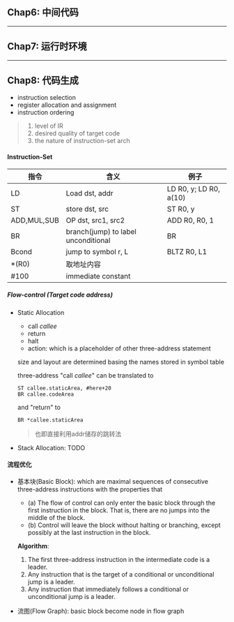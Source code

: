 ## Chap6: 中间代码

----

## Chap7: 运行时环境

----

## Chap8: 代码生成

- instruction selection
- register allocation and assignment
- instruction ordering

> 1. level of IR
> 2. desired quality of target code
> 3. the nature of instruction-set arch

#### Instruction-Set

|指令|含义|例子|
|-|-|-|
|LD| Load dst, addr | LD R0, y; LD R0, a(10) |
|ST| store dst, src | ST R0, y|
|ADD,MUL,SUB| OP dst, src1, src2 | ADD R0, R0, 1 |
|BR| branch(jump) to label unconditional | BR 
|Bcond| jump to symbol r, L | BLTZ R0, L1 | 
|*(R0)| 取地址内容 |
|#100| immediate constant |

##### Flow-control (Target code address)

- Static Allocation
    - call *callee*
    - return
    - halt
    - action: which is a placeholder of other three-address statement
    
    size and layout are determined basing the names stored in symbol table

    three-address "call *callee*" can be translated to
    ```armasm
    ST callee.staticArea, #here+20 
    BR callee.codeArea
    ```
    and "return" to

    ```
    BR *callee.staticArea
    ```
    > 也即直接利用addr储存的跳转法
- Stack Allocation:
    TODO
    
#### 流程优化

- 基本块(Basic Block): which are maximal sequences of consecutive three-address instructions with the properties that
    - (a) The flow of control can only enter the basic block through the first instruction in the block. That is, there are no jumps into the middle of the block.
    - (b) Control will leave the block without halting or branching, except possibly at the last instruction in the block.
    
    **Algorithm**:
    1. The first three-address instruction in the intermediate code is a leader.
    2. Any instruction that is the target of a conditional or unconditional jump is a leader.
    3. Any instruction that immediately follows a conditional or unconditional
jump is a leader.
- 流图(Flow Graph): basic block become node in flow graph